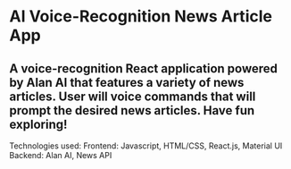 # AI Voice-Recognition News Article App

## A voice-recognition React application powered by Alan AI that features a variety of news articles. User will voice commands that will prompt the desired news articles. Have fun exploring!

Technologies used:
Frontend: Javascript, HTML/CSS, React.js, Material UI<br />
Backend: Alan AI, News API
